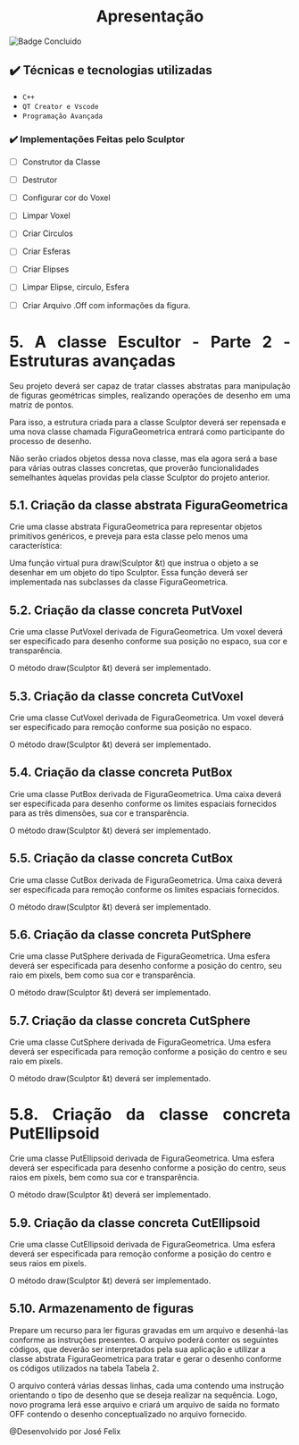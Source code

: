 <h1 align="center">Apresentação</h1>

![Badge Concluido](http://img.shields.io/static/v1?label=STATUS&message=%20Construindo&color=GREEN&style=for-the-badge)

## ✔️ Técnicas e tecnologias utilizadas

- ``C++``
- ``QT Creator e Vscode``
- ``Programação Avançada``

 
 ### ✔️ Implementações Feitas pelo Sculptor

- [ ] Construtor da Classe 
- [ ] Destrutor
- [ ] Configurar cor do Voxel
- [ ] Limpar Voxel
- [ ] Criar Circulos
- [ ] Criar Esferas 
- [ ] Criar Elipses
- [ ] Limpar Elipse, circulo, Esfera
- [ ] Criar Arquivo .Off com informações da figura. 
 
 
 
<h1 align="justify">5. A classe Escultor - Parte 2 - Estruturas avançadas</h1>
<p align="justify" backgroudcolor="gray">Seu projeto deverá ser capaz de tratar classes abstratas para manipulação de figuras geométricas simples, realizando operações de desenho em uma matriz de pontos.</p>

Para isso, a estrutura criada para a classe Sculptor deverá ser repensada e uma nova classe chamada FiguraGeometrica entrará como participante do processo de desenho.

Não serão criados objetos dessa nova classe, mas ela agora será a base para várias outras classes concretas, que proverão funcionalidades semelhantes àquelas providas pela classe Sculptor do projeto anterior.

<h2 align="justify">5.1. Criação da classe abstrata FiguraGeometrica</h2>
Crie uma classe abstrata FiguraGeometrica para representar objetos primitivos genéricos, e preveja para esta classe pelo menos uma característica:

Uma função virtual pura draw(Sculptor &t) que instrua o objeto a se desenhar em um objeto do tipo Sculptor. Essa função deverá ser implementada nas subclasses da classe FiguraGeometrica.

<h2 align="justify">5.2. Criação da classe concreta PutVoxel</h2>
Crie uma classe PutVoxel derivada de FiguraGeometrica. Um voxel deverá ser especificado para desenho conforme sua posição no espaco, sua cor e transparência.

O método draw(Sculptor &t) deverá ser implementado.

<h2 align="justify">5.3. Criação da classe concreta CutVoxel</h2>
Crie uma classe CutVoxel derivada de FiguraGeometrica. Um voxel deverá ser especificado para remoção conforme sua posição no espaco.

O método draw(Sculptor &t) deverá ser implementado.

<h2 align="justify">5.4. Criação da classe concreta PutBox</h2>
Crie uma classe PutBox derivada de FiguraGeometrica. Uma caixa deverá ser especificada para desenho conforme os limites espaciais fornecidos para as três dimensões, sua cor e transparência.

O método draw(Sculptor &t) deverá ser implementado.

<h2 align="justify">5.5. Criação da classe concreta CutBox</h2>
Crie uma classe CutBox derivada de FiguraGeometrica. Uma caixa deverá ser especificada para remoção conforme os limites espaciais fornecidos.

O método draw(Sculptor &t) deverá ser implementado.

<h2 align="justify">5.6. Criação da classe concreta PutSphere</h2>
Crie uma classe PutSphere derivada de FiguraGeometrica. Uma esfera deverá ser especificada para desenho conforme a posição do centro, seu raio em pixels, bem como sua cor e transparência.

O método draw(Sculptor &t) deverá ser implementado.

<h2 align="justify">5.7. Criação da classe concreta CutSphere</h2>
Crie uma classe CutSphere derivada de FiguraGeometrica. Uma esfera deverá ser especificada para remoção conforme a posição do centro e seu raio em pixels.

O método draw(Sculptor &t) deverá ser implementado.

<h1 align="justify">5.8. Criação da classe concreta PutEllipsoid</h2>
Crie uma classe PutEllipsoid derivada de FiguraGeometrica. Uma esfera deverá ser especificada para desenho conforme a posição do centro, seus raios em pixels, bem como sua cor e transparência.

O método draw(Sculptor &t) deverá ser implementado.

<h2 align="justify">5.9. Criação da classe concreta CutEllipsoid</h2>
Crie uma classe CutEllipsoid derivada de FiguraGeometrica. Uma esfera deverá ser especificada para remoção conforme a posição do centro e seus raios em pixels.

O método draw(Sculptor &t) deverá ser implementado.

<h2 align="justify">5.10. Armazenamento de figuras</h2>
Prepare um recurso para ler figuras gravadas em um arquivo e desenhá-las conforme as instruções presentes. O arquivo poderá conter os seguintes códigos, que deverão ser interpretados pela sua aplicação e utilizar a classe abstrata FiguraGeometrica para tratar e gerar o desenho conforme os códigos utilizados na tabela Tabela 2.

O arquivo conterá várias dessas linhas, cada uma contendo uma instrução orientando o tipo de desenho que se deseja realizar na sequência. Logo, novo programa lerá esse arquivo e criará um arquivo de saída no formato OFF contendo o desenho conceptualizado no arquivo fornecido.




  



<p align="justify" font-family="Arial">@Desenvolvido por José Felix</p>
